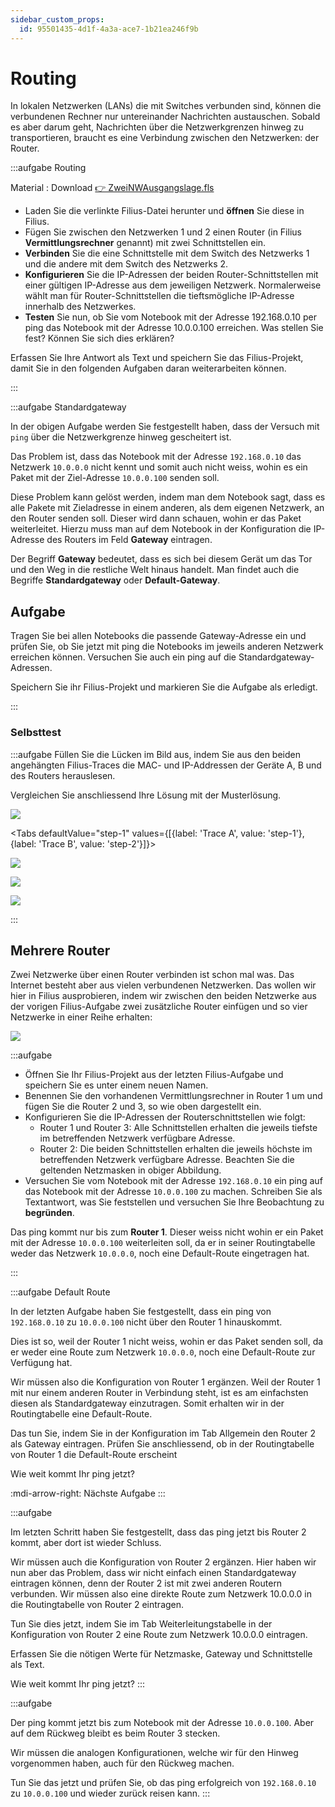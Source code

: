 ```yaml
---
sidebar_custom_props:
  id: 95501435-4d1f-4a3a-ace7-1b21ea246f9b
---
```

# Routing

In lokalen Netzwerken (LANs) die mit Switches verbunden sind, können die verbundenen Rechner nur untereinander Nachrichten austauschen. Sobald es aber darum geht, Nachrichten über die Netzwerkgrenzen hinweg zu transportieren, braucht es eine Verbindung zwischen den Netzwerken: der Router. 

:::aufgabe Routing
<Answer type="state" webKey="b491cb01-6973-4ab7-88f6-84b7a58ffc46" />

Material
: Download [👉 ZweiNWAusgangslage.fls](assets/01-ZweiNWAusgangslage.fls)

- Laden Sie die verlinkte Filius-Datei herunter und **öffnen** Sie diese in Filius.
- Fügen Sie zwischen den Netzwerken 1 und 2 einen Router (in Filius __Vermittlungsrechner__ genannt) mit zwei Schnittstellen ein.
- **Verbinden** Sie die eine Schnittstelle mit dem Switch des Netzwerks 1 und die andere mit dem Switch des Netzwerks 2.
- **Konfigurieren** Sie die IP-Adressen der beiden Router-Schnittstellen mit einer gültigen IP-Adresse aus dem jeweiligen Netzwerk. Normalerweise wählt man für Router-Schnittstellen die tieftsmögliche IP-Adresse innerhalb des Netzwerkes.
- **Testen** Sie nun, ob Sie vom Notebook mit der Adresse 192.168.0.10 per ping das Notebook mit der Adresse 10.0.0.100 erreichen. Was stellen Sie fest? Können Sie sich dies erklären?

Erfassen Sie Ihre Antwort als Text und speichern Sie das Filius-Projekt, damit Sie in den folgenden Aufgaben daran weiterarbeiten können.

<Answer type="text" webKey="9d90511f-c04b-4e01-b60b-d63e3d87919c" />
:::


:::aufgabe Standardgateway
<Answer type="state" webKey="c94c4dff-6b2f-434b-9393-9f08667ee8df" />

In der obigen Aufgabe werden Sie festgestellt haben, dass der Versuch mit `ping` über die Netzwerkgrenze hinweg gescheitert ist.

Das Problem ist, dass das Notebook mit der Adresse `192.168.0.10` das Netzwerk `10.0.0.0` nicht kennt und somit auch nicht weiss, wohin es ein Paket mit der Ziel-Adresse `10.0.0.100` senden soll.

Diese Problem kann gelöst werden, indem man dem Notebook sagt, dass es alle Pakete mit Zieladresse in einem anderen, als dem eigenen Netzwerk, an den Router senden soll. Dieser wird dann schauen, wohin er das Paket weiterleitet. Hierzu muss man auf dem Notebook in der Konfiguration die IP-Adresse des Routers im Feld **Gateway** eintragen.

Der Begriff **Gateway** bedeutet, dass es sich bei diesem Gerät um das Tor und den Weg in die restliche Welt hinaus handelt. Man findet auch die Begriffe **Standardgateway** oder **Default-Gateway**.

## Aufgabe
Tragen Sie bei allen Notebooks die passende Gateway-Adresse ein und prüfen Sie, ob Sie jetzt mit ping die Notebooks im jeweils anderen Netzwerk erreichen können. Versuchen Sie auch ein ping auf die Standardgateway-Adressen.

Speichern Sie ihr Filius-Projekt und markieren Sie die Aufgabe als erledigt.

:::

### Selbsttest

:::aufgabe
Füllen Sie die Lücken im Bild aus, indem Sie aus den beiden angehängten Filius-Traces die MAC- und IP-Addressen der Geräte A, B und des Routers herauslesen.

Vergleichen Sie anschliessend Ihre Lösung mit der Musterlösung.

<Answer type="state" webKey="f6bed61e-f09f-4ee9-8d89-585e21811167" />

![](images/01-Analyse-Bild.png)

<Tabs defaultValue="step-1" values={[{label: 'Trace A', value: 'step-1'}, {label: 'Trace B', value: 'step-2'}]}>
<TabItem value="step-1">

![](images/01-ZweiNWAnalyseTraceA.png)
</TabItem>
<TabItem value="step-2">

![](images/01-ZweiNWAnalyseTraceB.png)
</TabItem>

</Tabs>


<Solution webKey="6ece48b1-efbd-48dd-86bf-3701e2d21210">

![](images/01-ZweiNWAnalyseTrace.png)
</Solution>

:::

## Mehrere Router

Zwei Netzwerke über einen Router verbinden ist schon mal was. Das Internet besteht aber aus vielen verbundenen Netzwerken. Das wollen wir hier in Filius ausprobieren, indem wir zwischen den beiden Netzwerke aus der vorigen Filius-Aufgabe zwei zusätzliche Router einfügen und so vier Netzwerke in einer Reihe erhalten:

![](images/01-drei-router.png)

:::aufgabe
<Answer type="state" webKey="c441286f-5882-4b49-86d7-e9d0c85c3a52" />

- Öffnen Sie Ihr Filius-Projekt aus der letzten Filius-Aufgabe und speichern Sie es unter einem neuen Namen.
- Benennen Sie den vorhandenen Vermittlungsrechner in Router 1 um und fügen Sie die Router 2 und 3, so wie oben dargestellt ein.
- Konfigurieren Sie die IP-Adressen der Routerschnittstellen wie folgt:
    - Router 1 und Router 3: Alle Schnittstellen erhalten die jeweils tiefste im betreffenden Netzwerk verfügbare Adresse.
    - Router 2: Die beiden Schnittstellen erhalten die jeweils höchste im betreffenden Netzwerk verfügbare Adresse. Beachten Sie die geltenden Netzmasken in obiger Abbildung.
- Versuchen Sie vom Notebook mit der Adresse `192.168.0.10` ein ping auf das Notebook mit der Adresse `10.0.0.100` zu machen. Schreiben Sie als Textantwort, was Sie feststellen und versuchen Sie Ihre Beobachtung zu **begründen**.

<Answer type="state" webKey="5e78b7fe-12f6-4052-9f26-6f95d23e8359" />

<Solution webKey="6c3d7bbd-8fba-4853-9daf-b739a0314d8d">

Das ping kommt nur bis zum **Router 1**. Dieser weiss nicht wohin er ein Paket mit der Adresse `10.0.0.100` weiterleiten soll, da er in seiner Routingtabelle weder das Netzwerk `10.0.0.0`, noch eine Default-Route eingetragen hat.
</Solution>

:::

:::aufgabe Default Route
<Answer type="state" webKey="31614442-2427-4614-8216-a73e07082052" />

In der letzten Aufgabe haben Sie festgestellt, dass ein ping von `192.168.0.10` zu `10.0.0.100` nicht über den Router 1 hinauskommt.

Dies ist so, weil der Router 1 nicht weiss, wohin er das Paket senden soll, da er weder eine Route zum Netzwerk `10.0.0.0`, noch eine Default-Route zur Verfügung hat.

Wir müssen also die Konfiguration von Router 1 ergänzen. Weil der Router 1 mit nur einem anderen Router in Verbindung steht, ist es am einfachsten diesen als Standardgateway einzutragen. Somit erhalten wir in der Routingtabelle eine Default-Route.

Das tun Sie, indem Sie in der Konfiguration im Tab Allgemein den Router 2 als Gateway eintragen. Prüfen Sie anschliessend, ob in der Routingtabelle von Router 1 die Default-Route erscheint

Wie weit kommt Ihr ping jetzt?

<Answer type="text" webKey="9412034e-df0e-45a7-8504-5433fb1a6601" />

:mdi-arrow-right: Nächste Aufgabe
:::

:::aufgabe
<Answer type="state" webKey="035cc3ff-aa0f-412e-ae09-4aa9ca3da67e" />

Im letzten Schritt haben Sie festgestellt, dass das ping jetzt bis Router 2 kommt, aber dort ist wieder Schluss.

Wir müssen auch die Konfiguration von Router 2 ergänzen. Hier haben wir nun aber das Problem, dass wir nicht einfach einen Standardgateway eintragen können, denn der Router 2 ist mit zwei anderen Routern verbunden. Wir müssen also eine direkte Route zum Netzwerk 10.0.0.0 in die Routingtabelle von Router 2 eintragen.

Tun Sie dies jetzt, indem Sie im Tab Weiterleitungstabelle in der Konfiguration von Router 2 eine Route zum Netzwerk 10.0.0.0 eintragen.

Erfassen Sie die nötigen Werte für Netzmaske, Gateway und Schnittstelle als Text.

Wie weit kommt Ihr ping jetzt?
<Answer type="text" webKey="2e50853d-7c43-40e2-b684-bed7d04c30e3" />
:::

:::aufgabe
<Answer type="state" webKey="2d1021d4-272e-4dce-a023-58cb256456ca" />

Der ping kommt jetzt bis zum Notebook mit der Adresse `10.0.0.100`. Aber auf dem Rückweg bleibt es beim Router 3 stecken.

Wir müssen die analogen Konfigurationen, welche wir für den Hinweg vorgenommen haben, auch für den Rückweg machen.

Tun Sie das jetzt und prüfen Sie, ob das ping erfolgreich von `192.168.0.10` zu `10.0.0.100` und wieder zurück reisen kann.
:::